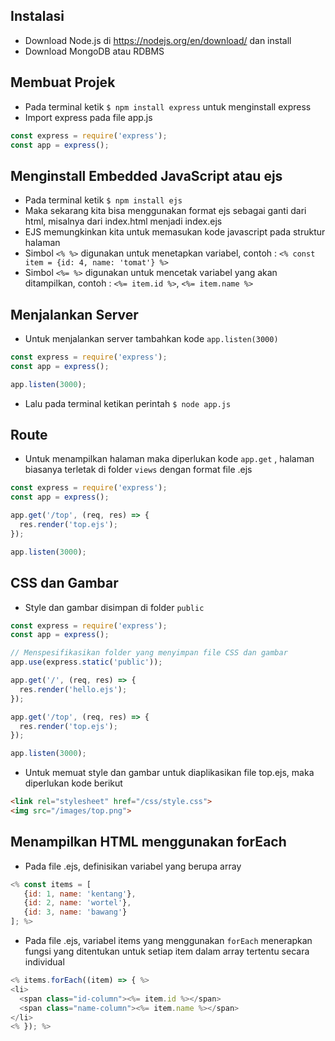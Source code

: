 ## Instalasi
- Download Node.js di https://nodejs.org/en/download/ dan install
- Download MongoDB atau RDBMS

## Membuat Projek
- Pada terminal ketik ``` $ npm install express ``` untuk menginstall express
- Import express pada file app.js
```javascript
const express = require('express');
const app = express();
```

## Menginstall Embedded JavaScript atau ejs
- Pada terminal ketik ``` $ npm install ejs ```
- Maka sekarang kita bisa menggunakan format ejs sebagai ganti dari html, misalnya dari index.html menjadi index.ejs
- EJS memungkinkan kita untuk memasukan kode javascript pada struktur halaman
- Simbol ``` <% %> ``` digunakan untuk menetapkan variabel, contoh : ``` <% const item = {id: 4, name: 'tomat'} %> ```
- Simbol ``` <%= %> ``` digunakan untuk mencetak variabel yang akan ditampilkan, contoh : ``` <%= item.id %> ```, ``` <%= item.name %> ```

## Menjalankan Server
- Untuk menjalankan server tambahkan kode ``` app.listen(3000) ```
```javascript
const express = require('express');
const app = express();

app.listen(3000);
```
- Lalu pada terminal ketikan perintah ``` $ node app.js ```

## Route
- Untuk menampilkan halaman maka diperlukan kode ``` app.get ``` , halaman biasanya terletak di folder ``` views ``` dengan format file .ejs
```javascript
const express = require('express');
const app = express();

app.get('/top', (req, res) => {
  res.render('top.ejs');
});

app.listen(3000);
```

## CSS dan Gambar
- Style dan gambar disimpan di folder ``` public ```
``` javascript
const express = require('express');
const app = express();

// Menspesifikasikan folder yang menyimpan file CSS dan gambar 
app.use(express.static('public'));

app.get('/', (req, res) => {
  res.render('hello.ejs');
});

app.get('/top', (req, res) => {
  res.render('top.ejs');
});

app.listen(3000);
```
- Untuk memuat style dan gambar untuk diaplikasikan file top.ejs, maka diperlukan kode berikut
``` html
<link rel="stylesheet" href="/css/style.css">
<img src="/images/top.png">
```

## Menampilkan HTML menggunakan forEach
- Pada file .ejs, definisikan variabel yang berupa array
``` javascript
<% const items = [
   {id: 1, name: 'kentang'},
   {id: 2, name: 'wortel'},
   {id: 3, name: 'bawang'}
]; %>
```
- Pada file .ejs, variabel items yang menggunakan ```forEach``` menerapkan fungsi yang ditentukan untuk setiap item dalam array tertentu secara individual
``` javascript
<% items.forEach((item) => { %>
<li>
  <span class="id-column"><%= item.id %></span>
  <span class="name-column"><%= item.name %></span>
</li>
<% }); %>
```
